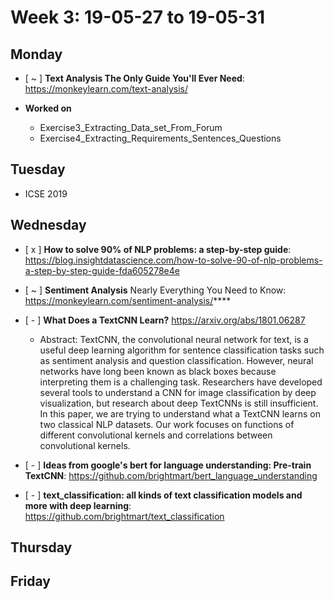 # Week 3: 19-05-27 to 19-05-31

## Monday

- [ ~ ] **Text Analysis The Only Guide You'll Ever Need**: https://monkeylearn.com/text-analysis/

- **Worked on**
  - Exercise3_Extracting_Data_set_From_Forum
  - Exercise4_Extracting_Requirements_Sentences_Questions

## Tuesday

- ICSE 2019
  
## Wednesday

- [ x ] **­How to solve 90% of NLP problems: a step-by-step guide**: https://blog.insightdatascience.com/how-to-solve-90-of-nlp-problems-a-step-by-step-guide-fda605278e4e

- [ ~ ] **Sentiment Analysis**
Nearly Everything You Need to Know: https://monkeylearn.com/sentiment-analysis/****

- [ - ] **What Does a TextCNN Learn?** https://arxiv.org/abs/1801.06287
  - Abstract: TextCNN, the convolutional neural network for text, is a useful deep learning algorithm for sentence classification tasks such as sentiment analysis and question classification. However, neural networks have long been known as black boxes because interpreting them is a challenging task. Researchers have developed several tools to understand a CNN for image classification by deep visualization, but research about deep TextCNNs is still insufficient. In this paper, we are trying to understand what a TextCNN learns on two classical NLP datasets. Our work focuses on functions of different convolutional kernels and correlations between convolutional kernels.

- [ - ] **Ideas from google's bert for language understanding: Pre-train TextCNN**: https://github.com/brightmart/bert_language_understanding

- [ - ] **text_classification: all kinds of text classification models and more with deep learning**: https://github.com/brightmart/text_classification

## Thursday

## Friday